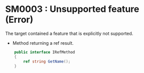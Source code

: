 ﻿# SM0003 : Unsupported feature (Error)

The target contained a feature that is explicitly not supported.

- Method returning a ref result.

```csharp
    public interface IRefMethod
    {
        ref string GetName();
    }
```
